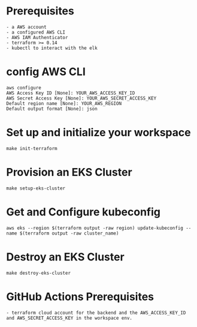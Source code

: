 

# Prerequisites
```
- a AWS account 
- a configured AWS CLI
- AWS IAM Authenticator
- terraform >= 0.14
- kubectl to interact with the elk 
```
# config AWS CLI
```
aws configure
AWS Access Key ID [None]: YOUR_AWS_ACCESS_KEY_ID
AWS Secret Access Key [None]: YOUR_AWS_SECRET_ACCESS_KEY
Default region name [None]: YOUR_AWS_REGION
Default output format [None]: json
```
# Set up and initialize your workspace
```
make init-terraform
```

# Provision an EKS Cluster
```
make setup-eks-cluster
```

# Get and Configure kubeconfig
```
aws eks --region $(terraform output -raw region) update-kubeconfig --name $(terraform output -raw cluster_name) 
```

# Destroy an EKS Cluster
```
make destroy-eks-cluster
```

# GitHub Actions Prerequisites
```
- terraform cloud account for the backend and the AWS_ACCESS_KEY_ID and AWS_SECRET_ACCESS_KEY in the workspace env.
```
